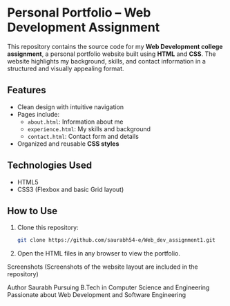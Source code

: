 # Personal Portfolio – Web Development Assignment

This repository contains the source code for my **Web Development college assignment**, a personal portfolio website built using **HTML** and **CSS**. The website highlights my background, skills, and contact information in a structured and visually appealing format.

## Features

- Clean design with intuitive navigation
- Pages include:
  - `about.html`: Information about me
  - `experience.html`: My skills and background
  - `contact.html`: Contact form and details
- Organized and reusable **CSS styles**

## Technologies Used

- HTML5
- CSS3 (Flexbox and basic Grid layout)

## How to Use

1. Clone this repository:
   ```bash
   git clone https://github.com/saurabh54-e/Web_dev_assignment1.git
2. Open the HTML files in any browser to view the portfolio.

Screenshots
(Screenshots of the website layout are included in the repository)

Author
Saurabh
Pursuing B.Tech in Computer Science and Engineering
Passionate about Web Development and Software Engineering

